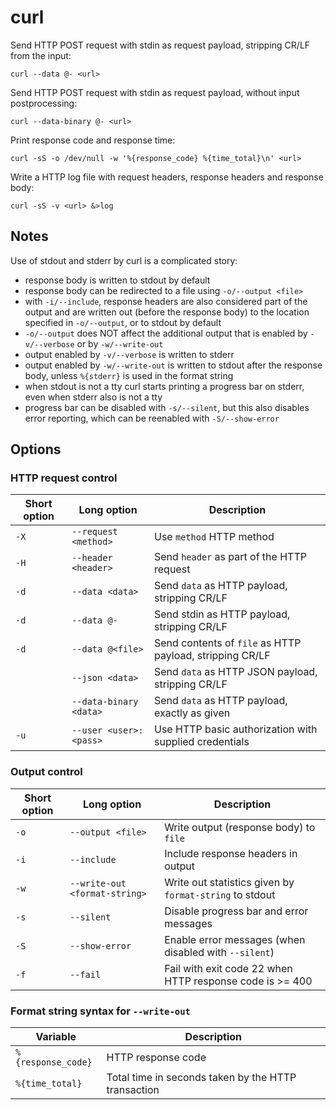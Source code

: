 # curl

Send HTTP POST request with stdin as request payload, stripping CR/LF from the
input:

    curl --data @- <url>

Send HTTP POST request with stdin as request payload, without input
postprocessing:

    curl --data-binary @- <url>

Print response code and response time:

    curl -sS -o /dev/null -w '%{response_code} %{time_total}\n' <url>

Write a HTTP log file with request headers, response headers and response body:

    curl -sS -v <url> &>log

## Notes

Use of stdout and stderr by curl is a complicated story:
- response body is written to stdout by default
- response body can be redirected to a file using `-o/--output <file>`
- with `-i/--include`, response headers are also considered part of the output
  and are written out (before the response body) to the location specified in
  `-o/--output`, or to stdout by default
- `-o/--output` does NOT affect the additional output that is enabled by
  `-v/--verbose` or by `-w/--write-out`
- output enabled by `-v/--verbose` is written to stderr
- output enabled by `-w/--write-out` is written to stdout after the response
  body, unless `%{stderr}` is used in the format string
- when stdout is not a tty curl starts printing a progress bar on stderr, even
  when stderr also is not a tty
- progress bar can be disabled with `-s/--silent`, but this also disables error
  reporting, which can be reenabled with `-S/--show-error`

## Options

### HTTP request control

| Short option | Long option            | Description
| ------------ | ---------------------- | -----------
| `-X`         | `--request <method>`   | Use `method` HTTP method
| `-H`         | `--header <header>`    | Send `header` as part of the HTTP request
| `-d`         | `--data <data>`        | Send `data` as HTTP payload, stripping CR/LF
| `-d`         | `--data @-`            | Send stdin as HTTP payload, stripping CR/LF
| `-d`         | `--data @<file>`       | Send contents of `file` as HTTP payload, stripping CR/LF
|              | `--json <data>`        | Send `data` as HTTP JSON payload, stripping CR/LF
|              | `--data-binary <data>` | Send `data` as HTTP payload, exactly as given
| `-u`         | `--user <user>:<pass>` | Use HTTP basic authorization with supplied credentials

### Output control

| Short option  | Long option                   | Description
| ------------- | ----------------------------- | -----------
| `-o`          | `--output <file>`             | Write output (response body) to `file`
| `-i`          | `--include`                   | Include response headers in output
| `-w`          | `--write-out <format-string>` | Write out statistics given by `format-string` to stdout
| `-s`          | `--silent`                    | Disable progress bar and error messages 
| `-S`          | `--show-error`                | Enable error messages (when disabled with `--silent`)
| `-f`          | `--fail`                      | Fail with exit code 22 when HTTP response code is >= 400

### Format string syntax for `--write-out`

| Variable           | Description
| ------------------ | -------
| `%{response_code}` | HTTP response code
| `%{time_total}`    | Total time in seconds taken by the HTTP transaction
